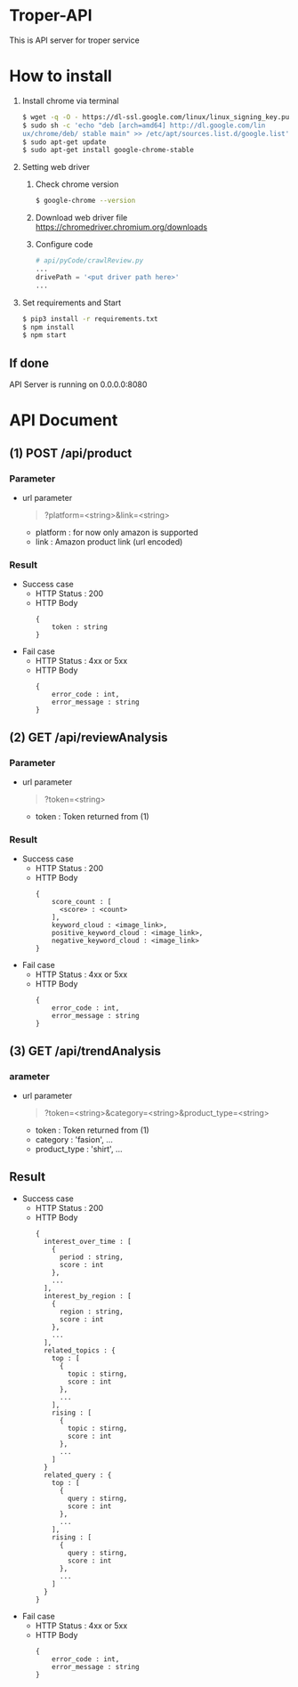 # Troper-API 
This is API server for troper service

# How to install
1. Install chrome via terminal
    ``` bash
    $ wget -q -O - https://dl-ssl.google.com/linux/linux_signing_key.pub | sudo apt-key add -
    $ sudo sh -c 'echo "deb [arch=amd64] http://dl.google.com/lin
    ux/chrome/deb/ stable main" >> /etc/apt/sources.list.d/google.list'
    $ sudo apt-get update
    $ sudo apt-get install google-chrome-stable
    ```
2. Setting web driver
   1. Check chrome version
      ``` bash
      $ google-chrome --version
      ```

   2. Download web driver file      
      https://chromedriver.chromium.org/downloads

   3. Configure code
      
      ``` py
      # api/pyCode/crawlReview.py
      ...
      drivePath = '<put driver path here>' 
      ... 
      ```
3. Set requirements and Start
    ``` bash
    $ pip3 install -r requirements.txt
    $ npm install
    $ npm start
    ```

## If done
API Server is running on 0.0.0.0:8080

# API Document

## (1) POST /api/product
### Parameter
- url parameter
  > ?platform=\<string\>&link=\<string\>
  - platform : for now only amazon is supported
  - link : Amazon product link (url encoded)
  
### Result
- Success case
  - HTTP Status : 200
  - HTTP Body
    ```
    {
        token : string
    }
    ```
- Fail case
  - HTTP Status : 4xx or 5xx
  - HTTP Body
    ```
    {
        error_code : int,
        error_message : string
    }
    ```
## (2) GET /api/reviewAnalysis
### Parameter
- url parameter
  > ?token=\<string\>
  - token : Token returned from (1)
### Result
- Success case
  - HTTP Status : 200
  - HTTP Body
    ```
    {
        score_count : [
          <score> : <count>
        ],
        keyword_cloud : <image_link>,
        positive_keyword_cloud : <image_link>,
        negative_keyword_cloud : <image_link>
    }
    ```
- Fail case
  - HTTP Status : 4xx or 5xx
  - HTTP Body
    ```
    {
        error_code : int,
        error_message : string
    }
    ```

## (3) GET /api/trendAnalysis
### arameter
- url parameter
  > ?token=\<string\>&category=\<string\>&product_type=\<string\>
  - token : Token returned from (1)
  - category : 'fasion', ... 
  - product_type : 'shirt', ...
## Result
- Success case
  - HTTP Status : 200
  - HTTP Body
    ```
    {
      interest_over_time : [
        {
          period : string,
          score : int
        },
        ...
      ],
      interest_by_region : [
        {
          region : string,
          score : int 
        },
        ...
      ],
      related_topics : {
        top : [
          {
            topic : stirng,
            score : int
          },
          ...
        ],
        rising : [
          {
            topic : stirng,
            score : int
          },
          ...
        ]
      }
      related_query : {
        top : [
          {
            query : stirng,
            score : int
          },
          ...
        ],
        rising : [
          {
            query : stirng,
            score : int
          },
          ...
        ]
      }
    }
    ```
- Fail case
  - HTTP Status : 4xx or 5xx
  - HTTP Body
    ```
    {
        error_code : int,
        error_message : string
    }
    ```
